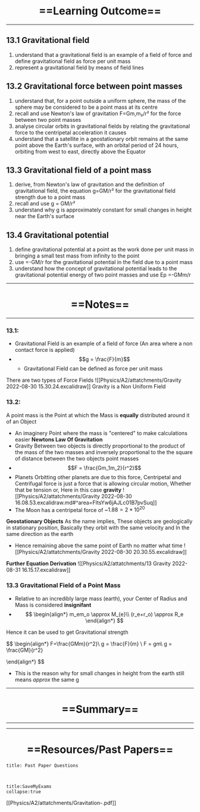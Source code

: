 # <center> ==Learning Outcome==  </center>
___
## 13.1 Gravitational field
1. understand that a gravitational field is an example of a field of force and define gravitational field as force per unit mass
2. represent a gravitational field by means of field lines
## 13.2 Gravitational force between point masses
1. understand that, for a point outside a uniform sphere, the mass of the sphere may be considered to be a point mass at its centre
2. recall and use Newton's law of gravitation F=Gm,m₂/r² for the force between two point masses
3. analyse circular orbits in gravitational fields by relating the gravitational force to the centripetal acceleration it causes
4. understand that a satellite in a geostationary orbit remains at the same point above the Earth's surface, with an orbital period of 24 hours, orbiting from west to east, directly above the Equator
## 13.3 Gravitational field of a point mass
1. derive, from Newton's law of gravitation and the definition of gravitational field, the equation g=GM/r² for the gravitational field strength due to a point mass
2. recall and use g = GM/r²
3. understand why g is approximately constant for small changes in height near the Earth's surface
## 13.4 Gravitational potential
1. define gravitational potential at a point as the work done per unit mass in bringing a small test mass from infinity to the point
2. use =-GM/r for the gravitational potential in the field due to a point mass
3. understand how the concept of gravitational potential leads to the gravitational potential energy of two point masses and use Ep =-GMm/r
___

# <center> ==Notes==  </center>
___
### 13.1:
- Gravitational Field is an example of a field of force (An area where a non contact force is applied)
- $$g = \frac{F}{m}$$
	- Gravitational Field can be defined as force per unit mass

There are two types of Force Fields
![[Physics/A2/attatchments/Gravity 2022-08-30 15.30.24.excalidraw]]
Gravity is a Non Uniform Field

### 13.2:
A point mass is the Point  at which the Mass is **equally** distributed around it of an Object
- An imaginery Point where the mass is "centered" to make calculations easier
  **Newtons Law Of Gravitation**
- Gravity Between two objects is directly proportional to the product of the mass of the two masses and inversely proportional to the the square of distance between the two objects point masses
- $$F = \frac{Gm_1m_2}{r^2}$$
- Planets Orbitting other planets are due to this force, Centripetal and Centrifugal force is just a force that is allowing circular motion, Whether that be tension or, Here in this case **gravity**
![[Physics/A2/attatchments/Gravity 2022-08-30 16.08.53.excalidraw.md#^area=FItsYw6jAJLc01B7pvSuq]]
- The Moon has a centripetal force of ~$1.88 = 2*10^{20}$  

**Geostationary Objects** As the name implies, These objects are geologically in stationary position, Basically they orbit with the same velocity and In the same direction as the earth
- Hence remaining above the same point of Earth no matter what time
![[Physics/A2/attatchments/Gravity 2022-08-30 20.30.55.excalidraw]]

**Further Equation Derivation**
![[Physics/A2/attatchments/13 Gravity 2022-08-31 16.15.17.excalidraw]]

### 13.3 Gravitational Field of a Point Mass
- Relative to an incredibly large mass (earth), your Center of Radius and Mass is considered **insignifant**
- $$ 
\begin{align*}
m_em_o \approx M_{e}\\
(r_e+r_o) \approx R_e
\end{align*}
$$

Hence it can be used to get Gravitational strength

$$
\begin{align*}
F=\frac{GMm}{r^2}\\
 g  = \frac{F}{m} \\
F  = gm\\
g = \frac{GM}{r^2}

\end{align*}
$$
- This is the reason why for small changes in height from the earth still means *approx* the same g

___

# <center> ==Summary==  </center>
___



___



# <center> ==Resources/Past Papers==  </center>
```ad-note
title: Past Paper Questions



```
```ad-info
title:SaveMyExams
collapse:true
```
[[Physics/A2/attatchments/Gravitation-.pdf]]
